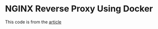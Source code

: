 # NGINX Reverse Proxy Using Docker

This code is from the [article](http://linoxide.com/containers/setup-nginx-reverse-proxy-docker/)